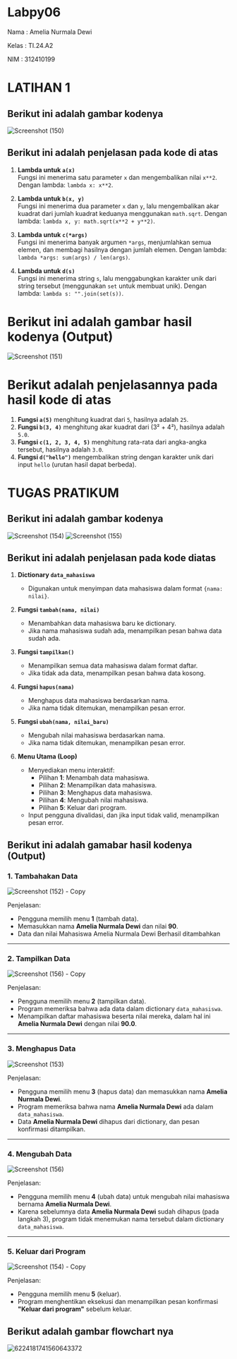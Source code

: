 # Labpy06

Nama   : Amelia Nurmala Dewi 

Kelas  : TI.24.A2 

NIM    : 312410199

# LATIHAN 1

## Berikut ini adalah gambar kodenya

![Screenshot (150)](https://github.com/user-attachments/assets/4564dffe-0c4d-406b-a7dd-370ba5d29d2a)

## Berikut ini adalah penjelasan pada kode di atas

1. **Lambda untuk `a(x)`**  
   Fungsi ini menerima satu parameter `x` dan mengembalikan nilai `x**2`. Dengan lambda: `lambda x: x**2`.

2. **Lambda untuk `b(x, y)`**  
   Fungsi ini menerima dua parameter `x` dan `y`, lalu mengembalikan akar kuadrat dari jumlah kuadrat keduanya menggunakan `math.sqrt`. Dengan lambda: `lambda x, y: math.sqrt(x**2 + y**2)`.

3. **Lambda untuk `c(*args)`**  
   Fungsi ini menerima banyak argumen `*args`, menjumlahkan semua elemen, dan membagi hasilnya dengan jumlah elemen. Dengan lambda: `lambda *args: sum(args) / len(args)`.

4. **Lambda untuk `d(s)`**  
   Fungsi ini menerima string `s`, lalu menggabungkan karakter unik dari string tersebut (menggunakan `set` untuk membuat unik). Dengan lambda: `lambda s: "".join(set(s))`.


# Berikut ini adalah gambar hasil kodenya (Output)

![Screenshot (151)](https://github.com/user-attachments/assets/1ef463c4-f94d-4c5f-ad30-ef5034efc9de)


# Berikut adalah penjelasannya pada hasil kode di atas

1. **Fungsi `a(5)`** menghitung kuadrat dari `5`, hasilnya adalah `25`.
2. **Fungsi `b(3, 4)`** menghitung akar kuadrat dari (3² + 4²), hasilnya adalah `5.0`.
3. **Fungsi `c(1, 2, 3, 4, 5)`** menghitung rata-rata dari angka-angka tersebut, hasilnya adalah `3.0`.
4. **Fungsi `d("hello")`** mengembalikan string dengan karakter unik dari input `hello` (urutan hasil dapat berbeda).


# TUGAS PRATIKUM 

## Berikut ini adalah gambar kodenya 

![Screenshot (154)](https://github.com/user-attachments/assets/e41fc8c4-1222-4c22-bef9-e0e2d226a9fa)
![Screenshot (155)](https://github.com/user-attachments/assets/b5e66387-b5b7-4572-9a76-7835e828eed5)

## Berikut ini adalah penjelasan pada kode diatas

1. **Dictionary `data_mahasiswa`**
   - Digunakan untuk menyimpan data mahasiswa dalam format `{nama: nilai}`.

2. **Fungsi `tambah(nama, nilai)`**
   - Menambahkan data mahasiswa baru ke dictionary.
   - Jika nama mahasiswa sudah ada, menampilkan pesan bahwa data sudah ada.

3. **Fungsi `tampilkan()`**
   - Menampilkan semua data mahasiswa dalam format daftar.
   - Jika tidak ada data, menampilkan pesan bahwa data kosong.

4. **Fungsi `hapus(nama)`**
   - Menghapus data mahasiswa berdasarkan nama.
   - Jika nama tidak ditemukan, menampilkan pesan error.

5. **Fungsi `ubah(nama, nilai_baru)`**
   - Mengubah nilai mahasiswa berdasarkan nama.
   - Jika nama tidak ditemukan, menampilkan pesan error.

6. **Menu Utama (Loop)**
   - Menyediakan menu interaktif:
     - Pilihan **1**: Menambah data mahasiswa.
     - Pilihan **2**: Menampilkan data mahasiswa.
     - Pilihan **3**: Menghapus data mahasiswa.
     - Pilihan **4**: Mengubah nilai mahasiswa.
     - Pilihan **5**: Keluar dari program.
   - Input pengguna divalidasi, dan jika input tidak valid, menampilkan pesan error.


## Berikut ini adalah gamabar hasil kodenya (Output)

### 1. Tambahakan Data
   ![Screenshot (152) - Copy](https://github.com/user-attachments/assets/4e841416-85fb-4f26-9bdf-3dc5b6269470)

   Penjelasan:
   
- Pengguna memilih menu **1** (tambah data).
- Memasukkan nama **Amelia Nurmala Dewi** dan nilai **90**.
- Data dan nilai Mahasiswa Amelia Nurmala Dewi Berhasil ditambahkan

---

### 2. Tampilkan Data
   ![Screenshot (156) - Copy](https://github.com/user-attachments/assets/7e176eeb-b3e3-46b3-9b07-81d33239a1e1)

   Penjelasan:
   
- Pengguna memilih menu **2** (tampilkan data).
- Program memeriksa bahwa ada data dalam dictionary `data_mahasiswa`.
- Menampilkan daftar mahasiswa beserta nilai mereka, dalam hal ini **Amelia Nurmala Dewi** dengan nilai **90.0**.

---

### 3. Menghapus Data
   ![Screenshot (153)](https://github.com/user-attachments/assets/315dc6a5-537e-48ce-bbc4-fa8dea72c8ec)

   Penjelasan:

- Pengguna memilih menu **3** (hapus data) dan memasukkan nama **Amelia Nurmala Dewi**.
- Program memeriksa bahwa nama **Amelia Nurmala Dewi** ada dalam `data_mahasiswa`.
- Data **Amelia Nurmala Dewi** dihapus dari dictionary, dan pesan konfirmasi ditampilkan.

---

### 4. Mengubah Data
   ![Screenshot (156)](https://github.com/user-attachments/assets/b2832c85-5e2b-4b7c-a3d5-220f161b5592)

   Penjelasan:
   
- Pengguna memilih menu **4** (ubah data) untuk mengubah nilai mahasiswa bernama **Amelia Nurmala Dewi**.
- Karena sebelumnya data **Amelia Nurmala Dewi** sudah dihapus (pada langkah 3), program tidak menemukan nama tersebut dalam dictionary `data_mahasiswa`.

---

### 5. Keluar dari Program
   ![Screenshot (154) - Copy](https://github.com/user-attachments/assets/0d02be0e-dce9-4042-8ab6-9581f3a416ec)

   Penjelasan:
   
- Pengguna memilih menu **5** (keluar).
- Program menghentikan eksekusi dan menampilkan pesan konfirmasi **"Keluar dari program"** sebelum keluar.

## Berikut adalah gambar flowchart nya

  ![6224181741560643372](https://github.com/user-attachments/assets/b713d080-a1e2-4b52-aead-0dad8ed0fbb8)


